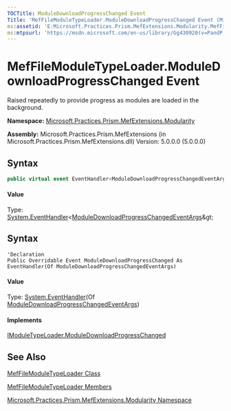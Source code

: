```yaml
---
TOCTitle: ModuleDownloadProgressChanged Event
Title: 'MefFileModuleTypeLoader.ModuleDownloadProgressChanged Event (Microsoft.Practices.Prism.MefExtensions.Modularity)'
ms:assetid: 'E:Microsoft.Practices.Prism.MefExtensions.Modularity.MefFileModuleTypeLoader.ModuleDownloadProgressChanged'
ms:mtpsurl: 'https://msdn.microsoft.com/en-us/library/Gg430920(v=PandP.50)'
---
```


# MefFileModuleTypeLoader.ModuleDownloadProgressChanged Event

Raised repeatedly to provide progress as modules are loaded in the background.

**Namespace:** [Microsoft.Practices.Prism.MefExtensions.Modularity](https://msdn.microsoft.com/n:microsoft.practices.prism.mefextensions.modularity)

**Assembly:** Microsoft.Practices.Prism.MefExtensions (in Microsoft.Practices.Prism.MefExtensions.dll) Version: 5.0.0.0 (5.0.0.0)

## Syntax

```C#
public virtual event EventHandler<ModuleDownloadProgressChangedEventArgs> ModuleDownloadProgressChanged
```

#### Value

Type: [System.EventHandler](http://msdn2.microsoft.com/en-us/library/db0etb8x)&lt;[ModuleDownloadProgressChangedEventArgs](https://msdn.microsoft.com/en-us/library/microsoft.practices.prism.modularity.moduledownloadprogresschangedeventargs(v=pandp.50))&gt;

## Syntax

```VB
'Declaration
Public Overridable Event ModuleDownloadProgressChanged As EventHandler(Of ModuleDownloadProgressChangedEventArgs)
```

#### Value

Type: [System.EventHandler](http://msdn2.microsoft.com/en-us/library/db0etb8x)(Of [ModuleDownloadProgressChangedEventArgs](https://msdn.microsoft.com/en-us/library/microsoft.practices.prism.modularity.moduledownloadprogresschangedeventargs(v=pandp.50)))

#### Implements

[IModuleTypeLoader.ModuleDownloadProgressChanged](https://msdn.microsoft.com/en-us/library/microsoft.practices.prism.modularity.imoduletypeloader.moduledownloadprogresschanged(v=pandp.50))

## See Also

[MefFileModuleTypeLoader Class](https://msdn.microsoft.com/en-us/library/microsoft.practices.prism.mefextensions.modularity.meffilemoduletypeloader(v=pandp.50))

[MefFileModuleTypeLoader Members](https://msdn.microsoft.com/en-us/library/microsoft.practices.prism.mefextensions.modularity.meffilemoduletypeloader_members(v=pandp.50))

[Microsoft.Practices.Prism.MefExtensions.Modularity Namespace](https://msdn.microsoft.com/en-us/library/microsoft.practices.prism.mefextensions.modularity(v=pandp.50))
